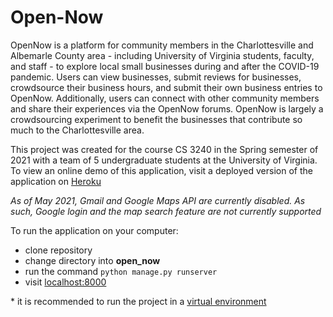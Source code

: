# Open-Now

OpenNow is a platform for community members in the Charlottesville and Albemarle County area - including University of Virginia students, faculty, and staff - to explore local small businesses during and after the COVID-19 pandemic. Users can view businesses, submit reviews for businesses, crowdsource their business hours, and submit their own business entries to OpenNow. Additionally, users can connect with other community members and share their experiences via the OpenNow forums. OpenNow is largely a crowdsourcing experiment to benefit the businesses that contribute so much to the Charlottesville area.

This project was created for the course CS 3240 in the Spring semester of 2021 with a team of 5 undergraduate students at the University of Virginia. To view an online demo of this application, visit a deployed version of the application on [Heroku](https://open-now.herokuapp.com/)

*As of May 2021, Gmail and Google Maps API are currently disabled. As such, Google login and the map search feature are not currently supported*

To run the application on your computer:
- clone repository
- change directory into **open_now**
- run the command ```python manage.py runserver```
- visit [localhost:8000](http://127.0.0.1:8000/)

\* it is recommended to run the project in a [virtual environment](https://docs.python.org/3/library/venv.html)
